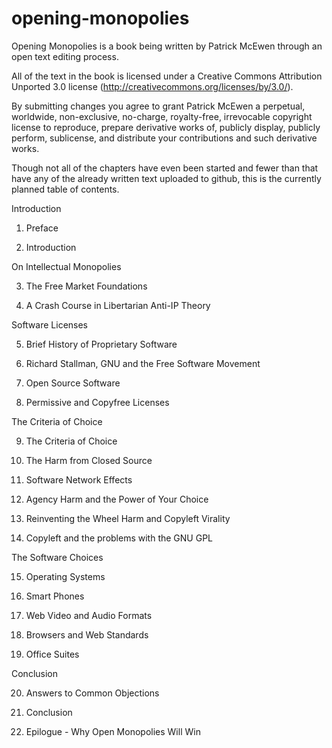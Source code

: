 opening-monopolies
==================

Opening Monopolies is a book being written by Patrick McEwen through an open text editing process.

All of the text in the book is licensed under a Creative Commons Attribution Unported 3.0 license (http://creativecommons.org/licenses/by/3.0/).

By submitting changes you agree to grant Patrick McEwen a perpetual, worldwide, non-exclusive, no-charge, royalty-free, irrevocable copyright license to reproduce, prepare derivative works of, publicly display, publicly perform, sublicense, and distribute your contributions and such derivative works.

Though not all of the chapters have even been started and fewer than that have any of the already written text uploaded to github, this is the currently planned table of contents.

Introduction

1. Preface

2. Introduction

On Intellectual Monopolies

3. The Free Market Foundations

4. A Crash Course in Libertarian Anti-IP Theory

Software Licenses

5. Brief History of Proprietary Software

6. Richard Stallman, GNU and the Free Software Movement

7. Open Source Software

8. Permissive and Copyfree Licenses

The Criteria of Choice

9. The Criteria of Choice

10. The Harm from Closed Source

11. Software Network Effects

12. Agency Harm and the Power of Your Choice

13. Reinventing the Wheel Harm and Copyleft Virality

14. Copyleft and the problems with the GNU GPL

The Software Choices

15. Operating Systems

16. Smart Phones

17. Web Video and Audio Formats

18. Browsers and Web Standards

19. Office Suites

Conclusion

20. Answers to Common Objections

21. Conclusion

22. Epilogue - Why Open Monopolies Will Win

